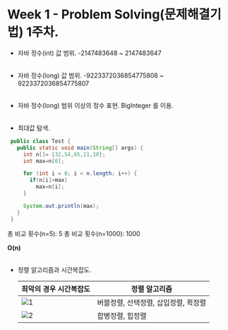 Week 1 - Problem Solving(문제해결기법) 1주차.
===
* 자바 정수(int) 값 범위.
 -2147483648 ~ 2147483647<br><br>
* 자바 정수(long) 값 범위.
 -9223372036854775808 ~ 9223372036854775807<br><br>
* 자바 정수(long) 범위 이상의 정수 표현.
 BigInteger 를 이용.<br><br>

* 최대값 탐색.
 ```java  
  public class Test {
    public static void main(String[] args) {
      int n[]= {32,54,65,21,10};
      int max=n[0];

      for (int i = 0; i < n.length; i++) {
        if(n[i]>max) 
          max=n[i];
      }

      System.out.println(max);
    }
  }
  ```
  총 비교 횟수(n=5): 5
  총 비교 횟수(n=1000): 1000<br>

  **O(n)**<br><br>

* 정렬 알고리즘과 시간복잡도.

  |      최악의 경우 시간복잡도            | 정렬 알고리즘     | 
  ----------------- | ---------------------------- | 
  | ![1](https://user-images.githubusercontent.com/33312179/45468574-43616580-b760-11e8-96e5-f608bd7e6fd0.jpg)  | 버블정렬, 선택정렬, 삽입정렬, 퀵정렬  | 
  |  ![2](https://user-images.githubusercontent.com/33312179/45468598-6724ab80-b760-11e8-8cb3-2731bf0fd932.jpg)  | 합병정렬, 힙정렬  | 
  